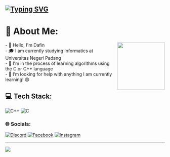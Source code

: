 <a href="https://git.io/typing-svg"><img src="https://readme-typing-svg.demolab.com?font=UNISPACE&weight=100&size=50&duration=2000&pause=1000&color=00FFFF&vCenter=true&random=false&width=1000&height=100&lines=Hello;My+Name+is+Dafin+Surya;Welcome+to+My+Repository" alt="Typing SVG" /></a>
-----
# 💫 About Me:
<img align="right" height="150p" src="files/8390-fubuki-shirakami-without-background.gif">

<div align="left">
  <p>
    - 👋️ Hello, I'm Dafin<br>
    - 🎓️ I am currently studying Informatics at Universitas Negeri Padang<br>
    - 🌱️ I'm in the process of learning algorithms using the C or C++ language<br>
    - 🤔 I’m looking for help with anything I am currently learning! 😄<br>
  </p>
</div>

## 💻 Tech Stack:
![C++](https://img.shields.io/badge/c++-%231572B6.svg?style=for-the-badge&logo=c++&logoColor=white) ![C](https://img.shields.io/badge/c-%2300599C.svg?style=for-the-badge&logo=c&logoColor=white)

### 🌐 Socials:
[![Discord](https://img.shields.io/badge/Discord-%237289DA.svg?logo=discord&logoColor=white)](https://discord.gg/Bobsky) [![Facebook](https://img.shields.io/badge/Facebook-%231877F2.svg?logo=Facebook&logoColor=white)](https:www.facebook.com/dafinsurya.dafin) [![Instagram](https://img.shields.io/badge/Instagram-%23E4405F.svg?logo=Instagram&logoColor=white)](https://www.instagram.com/dafinsurya/)

---
[![](https://visitcount.itsvg.in/api?id=Bobskyz&icon=5&color=2)](https://visitcount.itsvg.in)
<!-- Proudly created with GPRM ( https://gprm.itsvg.in ) -->
